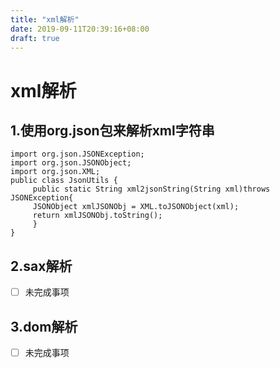 ```yaml
---
title: "xml解析"
date: 2019-09-11T20:39:16+08:00
draft: true
---
```

# **xml解析**

## 1.使用org.json包来解析xml字符串

	import org.json.JSONException;
	import org.json.JSONObject;
	import org.json.XML;
	public class JsonUtils {  
	     public static String xml2jsonString(String xml)throws JSONException{  
	     JSONObject xmlJSONObj = XML.toJSONObject(xml);  
	     return xmlJSONObj.toString();  
	     }  
	}

## 2.sax解析  
- [ ] 未完成事项

## 3.dom解析  
- [ ] 未完成事项